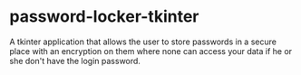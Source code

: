 # password-locker-tkinter
A tkinter application that allows the user to store passwords in a secure place with an
encryption on them where none can access your data if he or she don't have the login password.
